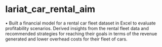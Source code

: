 # lariat_car_rental_aim
• Built a financial model for a rental car fleet dataset in Excel to evaluate profitability scenarios. Derived insights from the rental fleet data and recommended strategies for reaching their goals in terms of the revenue generated and lower overhead costs for their fleet of cars.
